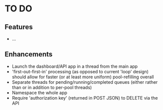 TO DO
=====

Features
--------

* ...


Enhancements
------------

* Launch the dashboard/API app in a thread from the main app
* 'first-out-first-in' processing (as opposed to current 'loop' design) should allow for faster (or at least more uniform) pool-refilling overall
* Separate threads for pending/running/completed queues (either rather than or in addition to per-pool threads)
* Namespace the whole app
* Require 'authorization key' (returned in POST JSON) to DELETE via the API

